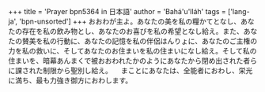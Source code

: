 +++
title = 'Prayer bpn5364 in 日本語'
author = 'Bahá'u'lláh'
tags = ['lang-ja', 'bpn-unsorted']
+++
おおわが主よ。あなたの美を私の糧かてとなし、あなたの存在を私の飲み物とし、あなたのお喜びを私の希望となし給え。また、あなたの賛美を私の行動に、あなたの記憶を私の伴侶はんりょに、あなたのご主権の力を私の救いに、そしてあなたのお住まいを私の住まいになし給え。そして私の住まいを、暗幕あんまくで被おおわれたかのようにあなたから閉め出された者らに課された制限から聖別し給え。
　まことにあなたは、全能者におわし、栄光に満ち、最も力強き御方におわします。

